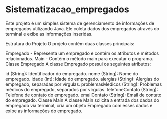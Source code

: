 # Sistematizacao_empregados
Este projeto é um simples sistema de gerenciamento de informações de empregados utilizando Java. Ele coleta dados dos empregados através do terminal e exibe as informações inseridas.

Estrutura do Projeto
O projeto contém duas classes principais:

Empregado - Representa um empregado e contém os atributos e métodos relacionados.
Main - Contém o método main para executar o programa.
Classe Empregado
A classe Empregado possui os seguintes atributos:

id (String): Identificador do empregado.
nome (String): Nome do empregado.
idade (int): Idade do empregado.
alergias (String): Alergias do empregado, separadas por vírgulas.
problemasMedicos (String): Problemas médicos do empregado, separados por vírgulas.
telefoneContato (String): Telefone de contato do empregado.
emailContato (String): Email de contato do empregado.
Classe Main
A classe Main solicita a entrada dos dados do empregado via terminal, cria um objeto Empregado com esses dados e exibe as informações do empregado.
